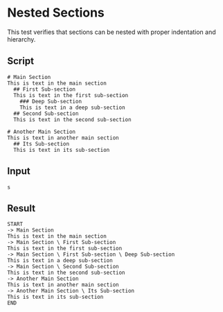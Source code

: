 # Nested Sections

This test verifies that sections can be nested with proper indentation and hierarchy.

## Script
```cuentitos
# Main Section
This is text in the main section
  ## First Sub-section
  This is text in the first sub-section
    ### Deep Sub-section
    This is text in a deep sub-section
  ## Second Sub-section
  This is text in the second sub-section

# Another Main Section
This is text in another main section
  ## Its Sub-section
  This is text in its sub-section
```

## Input
```input
s
```

## Result
```result
START
-> Main Section
This is text in the main section
-> Main Section \ First Sub-section
This is text in the first sub-section
-> Main Section \ First Sub-section \ Deep Sub-section
This is text in a deep sub-section
-> Main Section \ Second Sub-section
This is text in the second sub-section
-> Another Main Section
This is text in another main section
-> Another Main Section \ Its Sub-section
This is text in its sub-section
END
```
